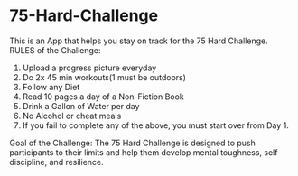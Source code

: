 # 75-Hard-Challenge
This is an App that helps you stay on track for the 75 Hard Challenge. 
RULES of the Challenge:
1. Upload a progress picture everyday
2. Do 2x 45 min workouts(1 must be outdoors)
3. Follow any Diet
4. Read 10 pages a day of a Non-Fiction Book
5. Drink a Gallon of Water per day
6. No Alcohol or cheat meals
7. If you fail to complete any of the above, you must start over from Day 1.

Goal of the Challenge:
The 75 Hard Challenge is designed to push participants to their limits and help them develop mental toughness, self-discipline, and resilience.